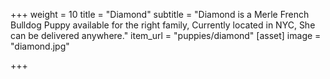 +++
weight = 10
title = "Diamond"
subtitle = "Diamond is a Merle French Bulldog Puppy available for the right family, Currently located in NYC, She can be delivered anywhere."
item_url = "puppies/diamond"
[asset]
    image = "diamond.jpg"

+++
